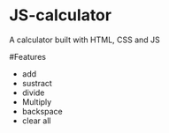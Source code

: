 # JS-calculator
A calculator built with HTML, CSS and JS

#Features

- add
- sustract
- divide
- Multiply
- backspace
- clear all



